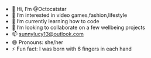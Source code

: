 - 👋 Hi, I’m @Octocatstar
- 👀 I’m interested in video games,fashion,lifestyle
- 🌱 I’m currently learning how to code 
- 💞️ I’m looking to collaborate on a few wellbeing projects 
- 📫 sunnylucy13@outlook.com
- 😄 Pronouns: she/her
- ⚡ Fun fact: I was born with 6 fingers in each hand 

<!---
Octocatstar/Octocatstar is a ✨ special ✨ repository because its `README.md` (this file) appears on your GitHub profile.
You can click the Preview link to take a look at your changes.
--->
